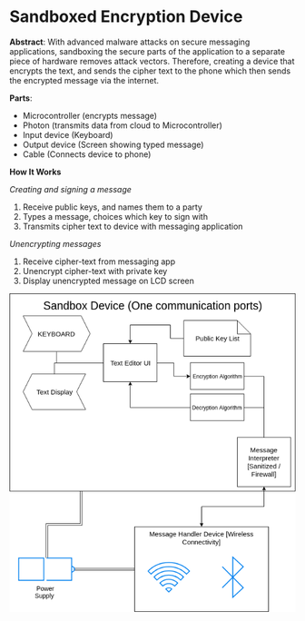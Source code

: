 # Sandboxed Encryption Device

**Abstract**: With advanced malware attacks on secure messaging applications, sandboxing the secure parts of the application to a separate piece of hardware removes attack vectors. Therefore, creating a device that encrypts the text, and sends the cipher text to the phone which then sends the encrypted message via the internet.

**Parts**:
* Microcontroller (encrypts message)
* Photon (transmits data from cloud to Microcontroller)
* Input device (Keyboard)
* Output device (Screen showing typed message)
* Cable (Connects device to phone)

**How It Works**

*Creating and signing a message*
1. Receive public keys, and names them to a party
2. Types a message, choices which key to sign with
3. Transmits cipher text to device with messaging application

*Unencrypting messages*
1. Receive cipher-text from messaging app
2. Unencrypt cipher-text with private key
3. Display unencrypted message on LCD screen

![diagram](https://github.com/ByteKnights/meetings/blob/master/assets/sandbox_diagram.png)

